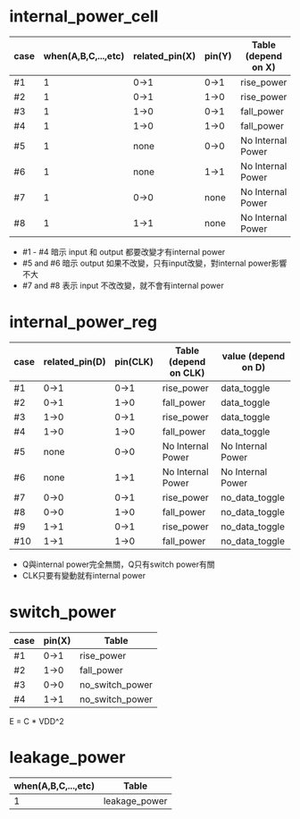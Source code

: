 # internal_power_cell

| case | when(A,B,C,...,etc) | related_pin(X) | pin(Y) | Table (depend on X) |
| ---- | ------------------- | -------------- | ------ | ------------------- |
| #1   | 1                   | 0->1           | 0->1   | rise_power          |
| #2   | 1                   | 0->1           | 1->0   | rise_power          |
| #3   | 1                   | 1->0           | 0->1   | fall_power          |
| #4   | 1                   | 1->0           | 1->0   | fall_power          |
| #5   | 1                   | none           | 0->0   | No Internal Power   |
| #6   | 1                   | none           | 1->1   | No Internal Power   |
| #7   | 1                   | 0->0           | none   | No Internal Power   |
| #8   | 1                   | 1->1           | none   | No Internal Power   |
- #1 - #4 暗示 input 和 output 都要改變才有internal power
- #5 and #6 暗示 output 如果不改變，只有input改變，對internal power影響不大
- #7 and #8 表示 input 不改改變，就不會有internal power
# internal_power_reg

| case | related_pin(D) | pin(CLK) | Table (depend on CLK) | value (depend on D) |
| ---- | -------------- | -------- | --------------------- | ------------------- |
| #1   | 0->1           | 0->1     | rise_power            | data_toggle         |
| #2   | 0->1           | 1->0     | fall_power            | data_toggle         |
| #3   | 1->0           | 0->1     | rise_power            | data_toggle         |
| #4   | 1->0           | 1->0     | fall_power            | data_toggle         |
| #5   | none           | 0->0     | No Internal Power     | No Internal Power   |
| #6   | none           | 1->1     | No Internal Power     | No Internal Power   |
| #7   | 0->0           | 0->1     | rise_power            | no_data_toggle      |
| #8   | 0->0           | 1->0     | fall_power            | no_data_toggle      |
| #9   | 1->1           | 0->1     | rise_power            | no_data_toggle      |
| #10  | 1->1           | 1->0     | fall_power            | no_data_toggle      |
- Q與internal power完全無關，Q只有switch power有關
- CLK只要有變動就有internal power
# switch_power

| case | pin(X) | Table           |
| ---- | ------ | --------------- |
| #1   | 0->1   | rise_power      |
| #2   | 1->0   | fall_power      |
| #3   | 0->0   | no_switch_power |
| #4   | 1->1   | no_switch_power |
E = C * VDD^2

# leakage_power
| when(A,B,C,...,etc) | Table         |
| ------------------- | ------------- |
| 1                   | leakage_power |
